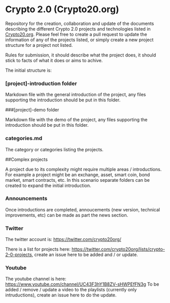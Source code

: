 # Crypto 2.0 (Crypto20.org)

Repository for the creation, collaboration and update of the documents describing the different Crypto 2.0 projects and technologies listed in [Crypto20.org](http://crypto20.org). Please feel free to create a pull request to update the information of any of the projects listed, or simply create a new project structure for a project not listed.

Rules for submission, it should describe what the project does, it should stick to facts of what it does or aims to achive.

The initial structure is:

### [project]-introduction folder

Markdown file with the general introduction of the project, any files supporting the introduction should be put in this folder.

###[project]-demo folder 

Markdown file with the demo of the project, any files supporting the introduction should be put in this folder.

### categories.md
The category or categories listing the projects.

##Complex projects

A project due to its complexity might require multiple areas / introductions.  For example a project might be an exchange, asset, smart coin, bond market, smart contracts, etc. In this scenario separate folders can be created to expand the initial introduction.

### Announcements
Once introductions are completed, annoucements (new version, technical improvements, etc) can be made as part the news section.

### Twitter
The twitter account is: https://twitter.com/crypto20org/

There is a list for projects here: https://twitter.com/crypto20org/lists/crypto-2-0-projects, create an issue here to be added and / or update.

### Youtube
The youtube channel is here: https://www.youtube.com/channel/UC43F3hY1B8ZV-sHWPEfFN3g
To be added / remove / update a video to the playlists (currently only intruductions), create an issue here to do the update.
